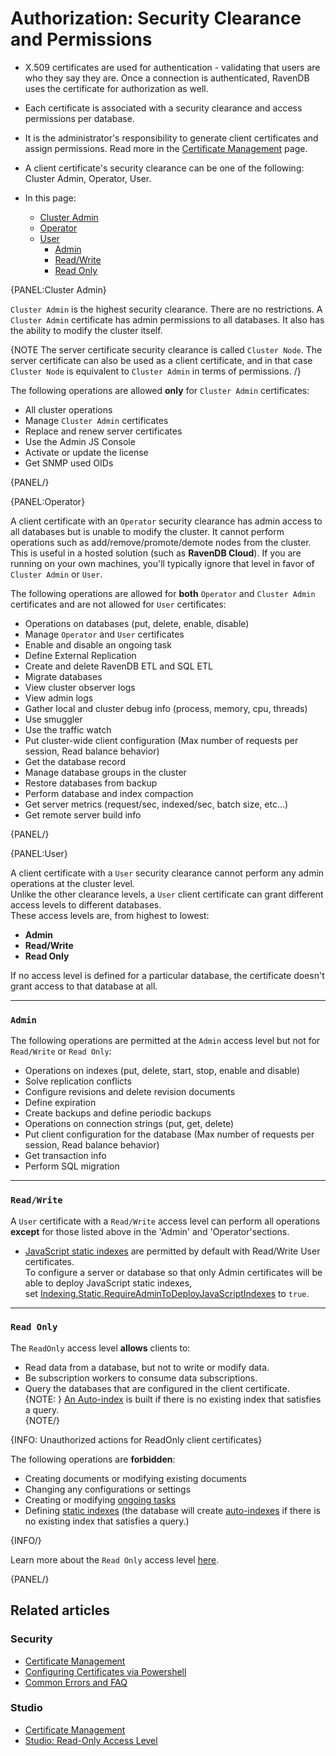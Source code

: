 # Authorization: Security Clearance and Permissions

* X.509 certificates are used for authentication - validating that users are who they say they are. 
  Once a connection is authenticated, RavenDB uses the certificate for authorization as well. 

* Each certificate is associated with a security clearance and access permissions per database.

* It is the administrator's responsibility to generate client certificates and assign permissions. 
  Read more in the [Certificate Management](../authentication/certificate-management) page.

* A client certificate's security clearance can be one of the following: Cluster Admin, Operator, User.

* In this page:
   * [Cluster Admin](../../../server/security/authorization/security-clearance-and-permissions#cluster-admin)
   * [Operator](../../../server/security/authorization/security-clearance-and-permissions#operator)
   * [User](../../../server/security/authorization/security-clearance-and-permissions#user)  
      * [Admin](../../../server/security/authorization/security-clearance-and-permissions#section)  
      * [Read/Write](../../../server/security/authorization/security-clearance-and-permissions#section-1) 
      * [Read Only](../../../server/security/authorization/security-clearance-and-permissions#section-2)

{PANEL:Cluster Admin}

`Cluster Admin` is the highest security clearance. There are no restrictions. A `Cluster Admin` certificate has admin permissions to all databases. It also has the ability to modify the cluster itself.

{NOTE The server certificate security clearance is called `Cluster Node`. The server certificate can also be used as a client certificate, and in that case `Cluster Node` is equivalent to `Cluster Admin` in terms of permissions. /}

The following operations are allowed **only** for `Cluster Admin` certificates:

- All cluster operations
- Manage `Cluster Admin` certificates
- Replace and renew server certificates
- Use the Admin JS Console
- Activate or update the license
- Get SNMP used OIDs

{PANEL/}

{PANEL:Operator}

A client certificate with an `Operator` security clearance has admin access to all databases 
but is unable to modify the cluster. It cannot perform operations such as 
add/remove/promote/demote nodes from the cluster. This is useful in a hosted solution 
(such as **RavenDB Cloud**). If you are running on your own machines, you'll typically ignore 
that level in favor of `Cluster Admin` or `User`.

The following operations are allowed for **both** `Operator` and `Cluster Admin` certificates and are not allowed for `User` certificates:

- Operations on databases (put, delete, enable, disable)
- Manage `Operator` and `User` certificates
- Enable and disable an ongoing task
- Define External Replication
- Create and delete RavenDB ETL and SQL ETL
- Migrate databases
- View cluster observer logs
- View admin logs
- Gather local and cluster debug info (process, memory, cpu, threads) 
- Use smuggler
- Use the traffic watch
- Put cluster-wide client configuration (Max number of requests per session, Read balance behavior)
- Get the database record
- Manage database groups in the cluster
- Restore databases from backup
- Perform database and index compaction
- Get server metrics (request/sec, indexed/sec, batch size, etc...)
- Get remote server build info

{PANEL/}

{PANEL:User}

A client certificate with a `User` security clearance cannot perform any admin operations at the cluster level.  
Unlike the other clearance levels, a `User` client certificate can grant different access levels to different databases.  
These access levels are, from highest to lowest:  

* **Admin**  
* **Read/Write**  
* **Read Only**  

If no access level is defined for a particular database, the certificate doesn't grant access to that database at all.  

---

### `Admin`

The following operations are permitted at the `Admin` access level but not for `Read/Write` or `Read Only`:

- Operations on indexes (put, delete, start, stop, enable and disable)
- Solve replication conflicts
- Configure revisions and delete revision documents
- Define expiration
- Create backups and define periodic backups
- Operations on connection strings (put, get, delete)
- Put client configuration for the database (Max number of requests per session, Read balance behavior)
- Get transaction info
- Perform SQL migration

---

### `Read/Write`

A `User` certificate with a `Read/Write` access level can perform all operations **except** for those listed above in the 'Admin' and 'Operator'sections.  

  * [JavaScript static indexes](../../../indexes/javascript-indexes) are permitted by default with Read/Write User certificates.  
    To configure a server or database so that only Admin certificates will be able to deploy JavaScript static indexes,  
    set [Indexing.Static.RequireAdminToDeployJavaScriptIndexes](../../../server/configuration/indexing-configuration#indexing.static.requireadmintodeployjavascriptindexes) 
    to `true`.

---

### `Read Only`

The `ReadOnly` access level **allows** clients to: 

- Read data from a database, but not to write or modify data.  
- Be subscription workers to consume data subscriptions.  
- Query the databases that are configured in the client certificate.  
  {NOTE: }
  [An Auto-index](../../../indexes/creating-and-deploying#auto-indexes) 
  is built if there is no existing index that satisfies a query.  
  {NOTE/}

{INFO: Unauthorized actions for ReadOnly client certificates}

The following operations are **forbidden**:  

- Creating documents or modifying existing documents  
- Changing any configurations or settings  
- Creating or modifying [ongoing tasks](../../../server/ongoing-tasks/general-info)  
- Defining [static indexes](../../../indexes/creating-and-deploying#static-indexes) (the database will create 
[auto-indexes](../../../indexes/creating-and-deploying#auto-indexes) if there is no existing index that satisfies a query.)


{INFO/}

Learn more about the `Read Only` access level [here](../../../studio/server/certificates/read-only-access-level).

{PANEL/}

## Related articles

### Security

- [Certificate Management](../../../server/security/authentication/certificate-management)
- [Configuring Certificates via Powershell](../../../server/security/authentication/client-certificate-usage#example-ii---using-powershell-and-wget-in-windows)
- [Common Errors and FAQ](../../../server/security/common-errors-and-faq)

### Studio

- [Certificate Management](../../../studio/server/certificates/server-management-certificates-view)
- [Studio: Read-Only Access Level](../../../studio/server/certificates/read-only-access-level)

